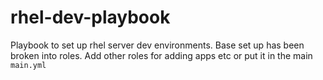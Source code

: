 # rhel-dev-playbook
Playbook to set up rhel server dev environments. Base set up has been broken into roles. Add other roles for adding apps etc or put it in the main ```main.yml```
